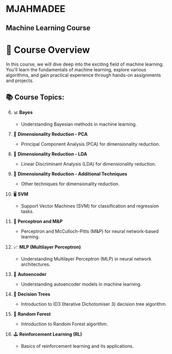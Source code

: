 # MJAHMADEE
## Machine Learning Course 
# 📘 Course Overview

In this course, we will dive deep into the exciting field of machine learning. You'll learn the fundamentals of machine learning, explore various algorithms, and gain practical experience through hands-on assignments and projects.

## 📚 Course Topics:

6. 📊 **Bayes**
   - Understanding Bayesian methods in machine learning.

7. 🔽 **Dimensionality Reduction - PCA**
   - Principal Component Analysis (PCA) for dimensionality reduction.

8. 🔽 **Dimensionality Reduction - LDA**
   - Linear Discriminant Analysis (LDA) for dimensionality reduction.

9. 🔽 **Dimensionality Reduction - Additional Techniques**
   - Other techniques for dimensionality reduction.

10. 🖥️ **SVM**
    - Support Vector Machines (SVM) for classification and regression tasks.

11. 🧠 **Perceptron and M&P**
    - Perceptron and McCulloch-Pitts (M&P) for neural network-based learning.

12. 📈 **MLP (Multilayer Perceptron)**
    - Understanding Multilayer Perceptron (MLP) in neural network architectures.

13. 🤖 **Autoencoder**
    - Understanding autoencoder models in machine learning.

15. 🌳 **Decision Trees**
    - Introduction to ID3 (Iterative Dichotomiser 3) decision tree algorithm.

18. 🌲 **Random Forest**
    - Introduction to Random Forest algorithm.

21. 🕹️ **Reinforcement Learning (RL)**
    - Basics of reinforcement learning and its applications.
